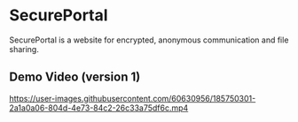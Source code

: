 # SecurePortal
SecurePortal is a website for encrypted, anonymous communication and file sharing. 


## Demo Video (version 1)

https://user-images.githubusercontent.com/60630956/185750301-2a1a0a06-804d-4e73-84c2-26c33a75df6c.mp4


